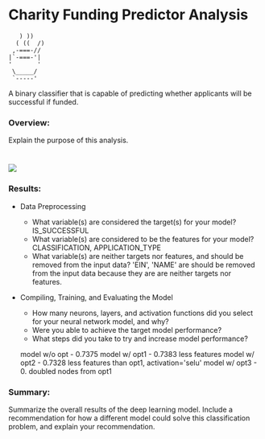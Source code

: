 # Charity Funding Predictor Analysis

       ) ))
      ( ((  /)
     ,-===-//
    |`-===-'|
    '       '
     \_____/
     `-----'
A binary classifier that is capable of predicting whether applicants will be successful if funded.


### **Overview:**
Explain the purpose of this analysis.

# <img src="./resources/clusters.png" />

### **Results:**
  * Data Preprocessing
    * What variable(s) are considered the target(s) for your model? IS_SUCCESSFUL
    * What variable(s) are considered to be the features for your model? CLASSIFICATION, APPLICATION_TYPE
    * What variable(s) are neither targets nor features, and should be removed from the input data? 'EIN', 'NAME' are should be removed from the input data because they are are neither targets nor features.
  * Compiling, Training, and Evaluating the Model
    * How many neurons, layers, and activation functions did you select for your neural network model, and why?
    * Were you able to achieve the target model performance?
    * What steps did you take to try and increase model performance?

	model w/o opt - 0.7375
	model w/ opt1 - 0.7383 less features
	model w/ opt2 - 0.7328 less features than opt1, activation='selu'
	model w/ opt3 - 0. doubled nodes from opt1
	
	
### **Summary:**

Summarize the overall results of the deep learning model. Include a recommendation for how a different model could solve this classification problem, and explain your recommendation.